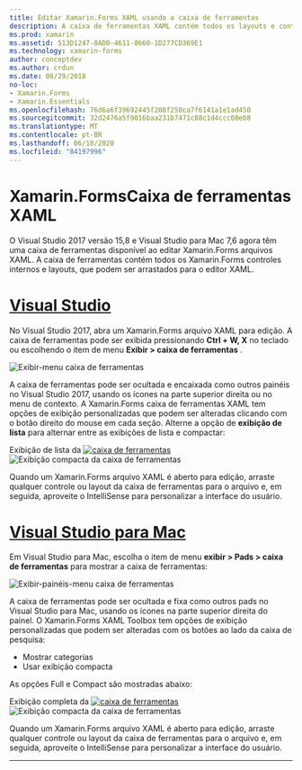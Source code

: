 ```yaml
---
title: Editar Xamarin.Forms XAML usando a caixa de ferramentas
description: A caixa de ferramentas XAML contém todos os layouts e controles internos, que podem ser arrastados diretamente para um arquivo XAML aberto.
ms.prod: xamarin
ms.assetid: 513D1247-8AD0-4611-8660-1D277CD369E1
ms.technology: xamarin-forms
author: conceptdev
ms.author: crdun
ms.date: 08/29/2018
no-loc:
- Xamarin.Forms
- Xamarin.Essentials
ms.openlocfilehash: 76d6a6f39692445f208f250ca7f6141a1e1ad450
ms.sourcegitcommit: 32d2476a5f9016baa231b7471c88c1d4ccc08eb8
ms.translationtype: MT
ms.contentlocale: pt-BR
ms.lasthandoff: 06/18/2020
ms.locfileid: "84197996"
---
```

# <a name="xamarinforms-xaml-toolbox"></a>Xamarin.FormsCaixa de ferramentas XAML

O Visual Studio 2017 versão 15,8 e Visual Studio para Mac 7,6 agora têm uma caixa de ferramentas disponível ao editar Xamarin.Forms arquivos XAML. A caixa de ferramentas contém todos os Xamarin.Forms controles internos e layouts, que podem ser arrastados para o editor XAML.

# <a name="visual-studio"></a>[Visual Studio](#tab/windows)

No Visual Studio 2017, abra um Xamarin.Forms arquivo XAML para edição. A caixa de ferramentas pode ser exibida pressionando **Ctrl + W, X** no teclado ou escolhendo o item de menu **Exibir > caixa de ferramentas** .

![Exibir-menu caixa de ferramentas](toolbox-images/win-view-menu.png)

A caixa de ferramentas pode ser ocultada e encaixada como outros painéis no Visual Studio 2017, usando os ícones na parte superior direita ou no menu de contexto. A Xamarin.Forms caixa de ferramentas XAML tem opções de exibição personalizadas que podem ser alteradas clicando com o botão direito do mouse em cada seção. Alterne a opção de **exibição de lista** para alternar entre as exibições de lista e compactar:

Exibição de lista da [ ![ caixa de ferramentas](toolbox-images/win-full-display-sml.png)](toolbox-images/win-full-display.png#lightbox) ![ Exibição compacta da caixa de ferramentas](toolbox-images/win-compact-display.png)

Quando um Xamarin.Forms arquivo XAML é aberto para edição, arraste qualquer controle ou layout da caixa de ferramentas para o arquivo e, em seguida, aproveite o IntelliSense para personalizar a interface do usuário.

# <a name="visual-studio-for-mac"></a>[Visual Studio para Mac](#tab/macos)

Em Visual Studio para Mac, escolha o item de menu **exibir > Pads > caixa de ferramentas** para mostrar a caixa de ferramentas:

![Exibir-painéis-menu caixa de ferramentas](toolbox-images/mac-view-menu.png)

A caixa de ferramentas pode ser ocultada e fixa como outros pads no Visual Studio para Mac, usando os ícones na parte superior direita do painel. O Xamarin.Forms XAML Toolbox tem opções de exibição personalizadas que podem ser alteradas com os botões ao lado da caixa de pesquisa:

- Mostrar categorias
- Usar exibição compacta

As opções Full e Compact são mostradas abaixo:

Exibição completa da [ ![ caixa de ferramentas](toolbox-images/mac-full-display-sml.png)](toolbox-images/mac-full-display.png#lightbox) ![ Exibição compacta da caixa de ferramentas](toolbox-images/mac-compact-display.png)

Quando um Xamarin.Forms arquivo XAML é aberto para edição, arraste qualquer controle ou layout da caixa de ferramentas para o arquivo e, em seguida, aproveite o IntelliSense para personalizar a interface do usuário.

-----
